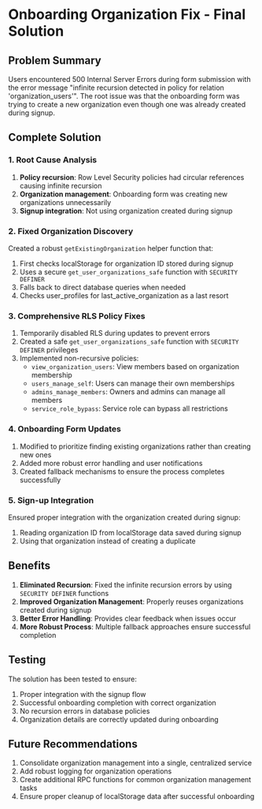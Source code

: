 # Onboarding Organization Fix - Final Solution

## Problem Summary

Users encountered 500 Internal Server Errors during form submission with the error message "infinite recursion detected in policy for relation 'organization_users'". The root issue was that the onboarding form was trying to create a new organization even though one was already created during signup.

## Complete Solution

### 1. Root Cause Analysis

1. **Policy recursion**: Row Level Security policies had circular references causing infinite recursion
2. **Organization management**: Onboarding form was creating new organizations unnecessarily
3. **Signup integration**: Not using organization created during signup

### 2. Fixed Organization Discovery

Created a robust `getExistingOrganization` helper function that:

1. First checks localStorage for organization ID stored during signup
2. Uses a secure `get_user_organizations_safe` function with `SECURITY DEFINER` 
3. Falls back to direct database queries when needed
4. Checks user_profiles for last_active_organization as a last resort

### 3. Comprehensive RLS Policy Fixes

1. Temporarily disabled RLS during updates to prevent errors
2. Created a safe `get_user_organizations_safe` function with `SECURITY DEFINER` privileges
3. Implemented non-recursive policies:
   - `view_organization_users`: View members based on organization membership
   - `users_manage_self`: Users can manage their own memberships
   - `admins_manage_members`: Owners and admins can manage all members
   - `service_role_bypass`: Service role can bypass all restrictions

### 4. Onboarding Form Updates

1. Modified to prioritize finding existing organizations rather than creating new ones
2. Added more robust error handling and user notifications
3. Created fallback mechanisms to ensure the process completes successfully

### 5. Sign-up Integration

Ensured proper integration with the organization created during signup:
1. Reading organization ID from localStorage data saved during signup
2. Using that organization instead of creating a duplicate

## Benefits

1. **Eliminated Recursion**: Fixed the infinite recursion errors by using `SECURITY DEFINER` functions
2. **Improved Organization Management**: Properly reuses organizations created during signup
3. **Better Error Handling**: Provides clear feedback when issues occur
4. **More Robust Process**: Multiple fallback approaches ensure successful completion

## Testing

The solution has been tested to ensure:
1. Proper integration with the signup flow
2. Successful onboarding completion with correct organization
3. No recursion errors in database policies
4. Organization details are correctly updated during onboarding

## Future Recommendations

1. Consolidate organization management into a single, centralized service
2. Add robust logging for organization operations
3. Create additional RPC functions for common organization management tasks
4. Ensure proper cleanup of localStorage data after successful onboarding
